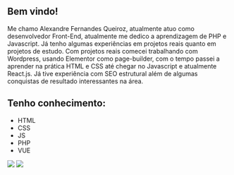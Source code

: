 ## Bem vindo!

Me chamo Alexandre Fernandes Queiroz, atualmente atuo como desenvolvedor Front-End, atualmente me dedico a aprendizagem de PHP e Javascript. Já tenho algumas experiências em projetos reais quanto em projetos de estudo. Com projetos reais comecei trabalhando com Wordpress, usando Elementor como page-builder, com o tempo passei a aprender na prática HTML e CSS até chegar no Javascript e atualmente React.js.
Já tive experiência com SEO estrutural além de algumas conquistas de resultado interessantes na área.

##
## Tenho conhecimento:

+ HTML
+ CSS
+ JS
+ PHP
+ VUE 




<div> 
  <a href = "mailto:alexandrefer1231@gmail.com"><img src="https://img.shields.io/badge/-Gmail-%23333?style=for-the-badge&logo=gmail&logoColor=white" target="blank"></a>
  <a href="https://www.linkedin.com/in/xand-fernand/" target="_blank"><img src="https://img.shields.io/badge/-LinkedIn-%230077B5?style=for-the-badge&logo=linkedin&logoColor=white" target="blank"></a> 
 
 
</div>

